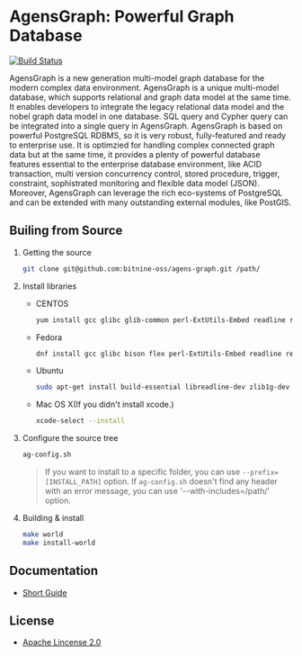 AgensGraph: Powerful Graph Database
====================================

[![Build Status](https://travis-ci.org/bitnine-oss/agens-graph.svg?branch=master)](https://travis-ci.org/bitnine-oss/agens-graph)

AgensGraph is a new generation multi-model graph database for the modern complex data environment. AgensGraph is a unique multi-model database, which supports relational and graph data model at the same time. It enables developers to integrate the legacy relational data model and the nobel graph data model in one database. SQL query and Cypher query can be integrated into a single query in AgensGraph. AgensGraph is based on powerful PostgreSQL RDBMS, so it is very robust, fully-featured and ready to enterprise use. It is optimzied for handling complex connected graph data but at the same time, it provides a plenty of powerful database features essential to the enterprise database environment, like ACID transaction, multi version concurrency control, stored procedure, trigger, constraint, sophistrated monitoring and flexible data model (JSON). Moreover, AgensGraph can leverage the rich eco-systems of PostgreSQL and can be extended with many outstanding external modules, like PostGIS.

Builing from Source
-------------------
1. Getting the source
    ```bash
    git clone git@github.com:bitnine-oss/agens-graph.git /path/
    ```

2. Install libraries
    * CENTOS
        ```bash
        yum install gcc glibc glib-common perl-ExtUtils-Embed readline readline-devel zlib zlib-devel openssl openssl-devel  pam pam-devel libxml2 libxml2-devel libxslt libxslt-devel ldap libldap-devel libpam0g-dev openldap-devel tcl tcl-devel python-devel
        ```
    * Fedora
        ```bash
        dnf install gcc glibc bison flex perl-ExtUtils-Embed readline readline-devel zlib zlib-devel openssl openssl-devel  pam pam-devel libxml2 libxml2-devel libxslt libxslt-devel openldap-devel tcl tcl-devel python-devel
        ```
    * Ubuntu
        ```bash
        sudo apt-get install build-essential libreadline-dev zlib1g-dev flex bison libxml2-dev libxslt-dev libssl-dev openssl libgnutls-openssl27 libcrypto++-dev libldap2-dev libpam0g-dev tcl-dev python-dev
        ```
    * Mac OS X(If you didn't install xcode.)
        ```bash
        xcode-select --install
        ```

3. Configure the source tree
    ```bash
    ag-config.sh
    ```
    >If you want to install to a specific folder, you can use ``--prefix=[INSTALL_PATH]`` option.
    >If ``ag-config.sh`` doesn't find any header with an error message, you can use '--with-includes=/path/' option.

4. Building & install
    ```bash
    make world
    make install-world
    ```

Documentation
-------------
* [Short Guide](http://bitnine.net/support/documents_backup/quick-start-guide-html)

License
-------

* [Apache Lincense 2.0](http://www.apache.org/license/LICENSE-2.0.html)

